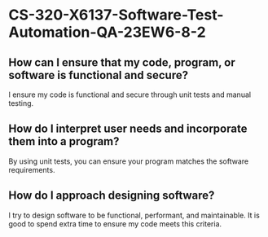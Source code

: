 # CS-320-X6137-Software-Test-Automation-QA-23EW6-8-2
## How can I ensure that my code, program, or software is functional and secure?
I ensure my code is functional and secure through unit tests and manual testing.
## How do I interpret user needs and incorporate them into a program?
By using unit tests, you can ensure your program matches the software requirements.
## How do I approach designing software?
I try to design software to be functional, performant, and maintainable. It is good to spend extra time to ensure my code meets this criteria.
